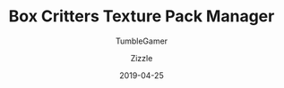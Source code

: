 ---
title: Box Critters Texture Pack Manager
description: This extention lets you easily switch between different themes, add
  new themes and create new themes.
date: 2019-04-25
author:
  - TumbleGamer
  - Zizzle
recommend: true
unfinished: true
buttons:
  - browser: chrome
    img: /uploads/browser/chrome.png
    href: https://chrome.google.com/webstore/detail/box-critters-texture-pack/okfakaikglajegjgjnaamcigadmfccmg
  - browser: firefox
    img: /uploads/browser/firefox.png
    href: https://addons.mozilla.org/en-GB/firefox/addon/bc-texture-pack-manager/
  - browser: opera
    img: /uploads/browser/opera.png
    href: https://addons.opera.com/en-gb/extensions/details/box-critters-texture-pack-manager/
  - type: 1
    name: Source
    href: https://github.com/boxcritters/bc-texture-pack-manager
  - type: 1
    name: "Test Beta"
    href: https://github.com/boxcrittersmods/bc-texture-pack-manager/raw/develop/bc-tpm.user.js
redirect_from:
  - /projects/texturepackselector/
  - /projects/texturepackmanager/
  - /projects/texture-pack-manager/
  - /tools/texturepackselector/
  - /tools/texturepackmanager/
  - /tools/texture-pack-manager/
customData:
  bcmacro-api: required
  modial: required
  critterguration: required
  cardboard: required
---